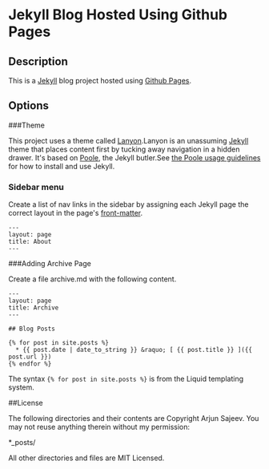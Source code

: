 # Jekyll Blog Hosted Using Github Pages




## Description

This is a [Jekyll](http://jekyllrb.com/) blog project hosted using [Github Pages](https://pages.github.com/).


## Options

###Theme

This project uses a theme called [Lanyon](http://lanyon.getpoole.com/).Lanyon is an unassuming [Jekyll](http://jekyllrb.com) theme that places content first by tucking away navigation in a hidden drawer. It's based on [Poole](http://getpoole.com), the Jekyll butler.See [the Poole usage guidelines](https://github.com/poole/poole#usage) for how to install and use Jekyll.


### Sidebar menu

Create a list of nav links in the sidebar by assigning each Jekyll page the correct layout in the page's [front-matter](http://jekyllrb.com/docs/frontmatter/).

```
---
layout: page
title: About
---

```

###Adding Archive Page

Create a file archive.md with the following content.

```
---
layout: page
title: Archive
---

## Blog Posts

{% for post in site.posts %}
  * {{ post.date | date_to_string }} &raquo; [ {{ post.title }} ]({{ post.url }})
{% endfor %}

```
The syntax `{% for post in site.posts %}` is from the Liquid templating system.

##License

The following directories and their contents are Copyright Arjun Sajeev. You may not reuse anything therein without my permission:

*_posts/

All other directories and files are MIT Licensed.
